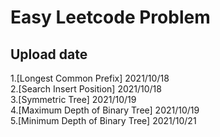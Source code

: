 # Easy Leetcode Problem

## Upload date
1.[Longest Common Prefix] 2021/10/18  
2.[Search Insert Position] 2021/10/18  
3.[Symmetric Tree] 2021/10/19  
4.[Maximum Depth of Binary Tree] 2021/10/19  
5.[Minimum Depth of Binary Tree] 2021/10/21
